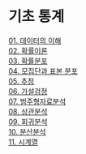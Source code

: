 # 기초 통계

[01. 데이터의 이해]()   
[02. 확률이론]()   
[03. 확률분포]()   
[04. 모집단과 표본 분포]()   
[05. 추정]()   
[06. 가설검정]()   
[07. 범주형자료분석]()   
[08. 상관분석]()   
[09. 회귀분석]()   
[10. 분산분석]()   
[11. 시계열]()   

